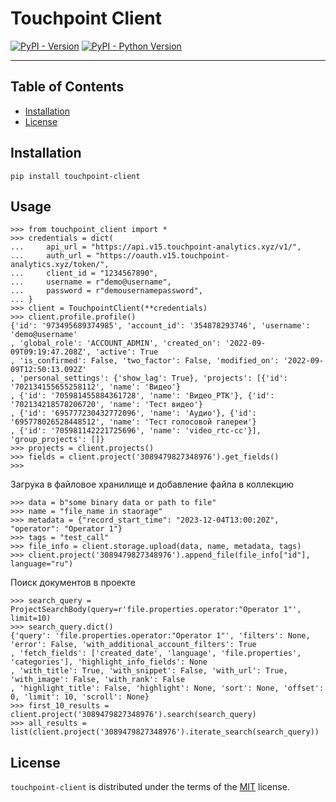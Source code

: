 # Touchpoint Client

[![PyPI - Version](https://img.shields.io/pypi/v/touchpoint-client.svg)](https://pypi.org/project/touchpoint-client)
[![PyPI - Python Version](https://img.shields.io/pypi/pyversions/touchpoint-client.svg)](https://pypi.org/project/touchpoint-client)

-----

## Table of Contents

- [Installation](#installation)
- [License](#license)

## Installation

```console
pip install touchpoint-client
```

## Usage
```pycon
>>> from touchpoint_client import *
>>> credentials = dict(
...     api_url = "https://api.v15.touchpoint-analytics.xyz/v1/",
...     auth_url = "https://oauth.v15.touchpoint-analytics.xyz/token/",
...     client_id = "1234567890",
...     username = r"demo@username",
...     password = r"demousernamepassword",
... }
>>> client = TouchpointClient(**credentials)
>>> client.profile.profile()    
{'id': '973495689374985', 'account_id': '354878293746', 'username': 'demo@username'
, 'global_role': 'ACCOUNT_ADMIN', 'created_on': '2022-09-09T09:19:47.208Z', 'active': True
, 'is_confirmed': False, 'two_factor': False, 'modified_on': '2022-09-09T12:50:13.092Z'
, 'personal_settings': {'show_lag': True}, 'projects': [{'id': '702134155655258112', 'name': 'Видео'}
, {'id': '705981455884361728', 'name': 'Видео_РТК'}, {'id': '702134218578206720', 'name': 'Тест видео'}
, {'id': '695777230432772096', 'name': 'Аудио'}, {'id': '695778026528448512', 'name': 'Тест голосовой галереи'}
, {'id': '705981142221725696', 'name': 'video_rtc-cc'}], 'group_projects': []}
>>> projects = client.projects()
>>> fields = client.project('3089479827348976').get_fields()
>>>

```
Загрука в файловое хранилище и добавление файла в коллекцию
```pycon
>>> data = b"some binary data or path to file"
>>> name = "file_name in staorage"
>>> metadata = {"record_start_time": "2023-12-04T13:00:20Z", "operator": "Operator 1"}
>>> tags = "test_call"
>>> file_info = client.storage.upload(data, name, metadata, tags)
>>> client.project('3089479827348976').append_file(file_info["id"], language="ru")
```

Поиск документов в проекте
```pycon
>>> search_query = ProjectSearchBody(query=r'file.properties.operator:"Operator 1"', limit=10)      
>>> search_query.dict()
{'query': 'file.properties.operator:"Operator 1"', 'filters': None, 'error': False, 'with_additional_account_filters': True
, 'fetch_fields': ['created_date', 'language', 'file.properties', 'categories'], 'highlight_info_fields': None
, 'with_title': True, 'with_snippet': False, 'with_url': True, 'with_image': False, 'with_rank': False
, 'highlight_title': False, 'highlight': None, 'sort': None, 'offset': 0, 'limit': 10, 'scroll': None}
>>> first_10_results = client.project('3089479827348976').search(search_query)
>>> all_results = list(client.project('3089479827348976').iterate_search(search_query))
```

## License

`touchpoint-client` is distributed under the terms of the [MIT](https://spdx.org/licenses/MIT.html) license.

